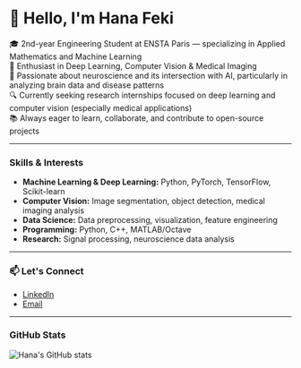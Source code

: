 # 👋 Hello, I'm Hana Feki

🎓 2nd-year Engineering Student at ENSTA Paris — specializing in Applied Mathematics and Machine Learning  
🤖 Enthusiast in Deep Learning, Computer Vision & Medical Imaging  
🧠 Passionate about neuroscience and its intersection with AI, particularly in analyzing brain data and disease patterns  
🔍 Currently seeking research internships focused on deep learning and computer vision (especially medical applications)  
📚 Always eager to learn, collaborate, and contribute to open-source projects  

---

### Skills & Interests
- **Machine Learning & Deep Learning:** Python, PyTorch, TensorFlow, Scikit-learn  
- **Computer Vision:** Image segmentation, object detection, medical imaging analysis  
- **Data Science:** Data preprocessing, visualization, feature engineering  
- **Programming:** Python, C++, MATLAB/Octave  
- **Research:** Signal processing, neuroscience data analysis  

---

### 📫 Let's Connect  
- [LinkedIn](https://www.linkedin.com/in/hana-feki)  
- [Email](mailto:hana.feki@example.com)  

---

### GitHub Stats  
![Hana's GitHub stats](https://github-readme-stats.vercel.app/api?username=hanafeki&show_icons=true&theme=radical)

